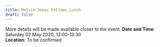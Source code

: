```yaml
---
title: Melvin Jones Fellows Lunch
draft: false
---
```


More details will be made available closer to the event.
**Date and Time**: Saturday 02 May 2020, 12:00-13:30 \
**Location**: To be confirmed
